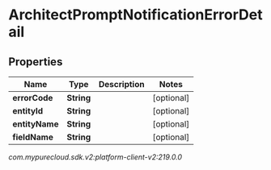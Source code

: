 # ArchitectPromptNotificationErrorDetail


## Properties

| Name | Type | Description | Notes |
| ------------ | ------------- | ------------- | ------------- |
| **errorCode** | **String** |  |  [optional] |
| **entityId** | **String** |  |  [optional] |
| **entityName** | **String** |  |  [optional] |
| **fieldName** | **String** |  |  [optional] |




_com.mypurecloud.sdk.v2:platform-client-v2:219.0.0_
